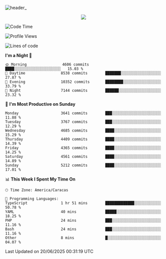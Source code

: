 ![header_](https://github.com/user-attachments/assets/4010d822-ccdc-4198-b608-18c773338d18)


<p align="center">
  <a href="http://www.github.com/thevacs">
    <img src="https://github-readme-streak-stats.herokuapp.com/?user=thevacs&stroke=ffffff&background=1c1917&ring=0891b2&fire=0891b2&currStreakNum=ffffff&currStreakLabel=0891b2&sideNums=ffffff&sideLabels=ffffff&dates=ffffff&hide_border=true" />
  </a>
</p>

<!--START_SECTION:waka-->
![Code Time](http://img.shields.io/badge/Code%20Time-3%2C460%20hrs%2053%20mins-blue)

![Profile Views](http://img.shields.io/badge/Profile%20Views-1-blue)

![Lines of code](https://img.shields.io/badge/From%20Hello%20World%20I%27ve%20Written-4.4%20million%20lines%20of%20code-blue)

**I'm a Night 🦉** 

```text
🌞 Morning                4606 commits        ████░░░░░░░░░░░░░░░░░░░░░   15.03 % 
🌆 Daytime                8538 commits        ███████░░░░░░░░░░░░░░░░░░   27.87 % 
🌃 Evening                10352 commits       ████████░░░░░░░░░░░░░░░░░   33.79 % 
🌙 Night                  7144 commits        ██████░░░░░░░░░░░░░░░░░░░   23.32 % 
```
📅 **I'm Most Productive on Sunday** 

```text
Monday                   3641 commits        ███░░░░░░░░░░░░░░░░░░░░░░   11.88 % 
Tuesday                  3767 commits        ███░░░░░░░░░░░░░░░░░░░░░░   12.29 % 
Wednesday                4685 commits        ████░░░░░░░░░░░░░░░░░░░░░   15.29 % 
Thursday                 4409 commits        ████░░░░░░░░░░░░░░░░░░░░░   14.39 % 
Friday                   4365 commits        ████░░░░░░░░░░░░░░░░░░░░░   14.25 % 
Saturday                 4561 commits        ████░░░░░░░░░░░░░░░░░░░░░   14.89 % 
Sunday                   5212 commits        ████░░░░░░░░░░░░░░░░░░░░░   17.01 % 
```


📊 **This Week I Spent My Time On** 

```text
🕑︎ Time Zone: America/Caracas

💬 Programming Languages: 
TypeScript               1 hr 51 mins        █████████████░░░░░░░░░░░░   50.78 % 
YAML                     40 mins             █████░░░░░░░░░░░░░░░░░░░░   18.25 % 
PHP                      24 mins             ███░░░░░░░░░░░░░░░░░░░░░░   11.16 % 
Bash                     24 mins             ███░░░░░░░░░░░░░░░░░░░░░░   11.16 % 
Other                    8 mins              █░░░░░░░░░░░░░░░░░░░░░░░░   04.07 % 
```


 Last Updated on 20/06/2025 00:31:19 UTC
<!--END_SECTION:waka-->
